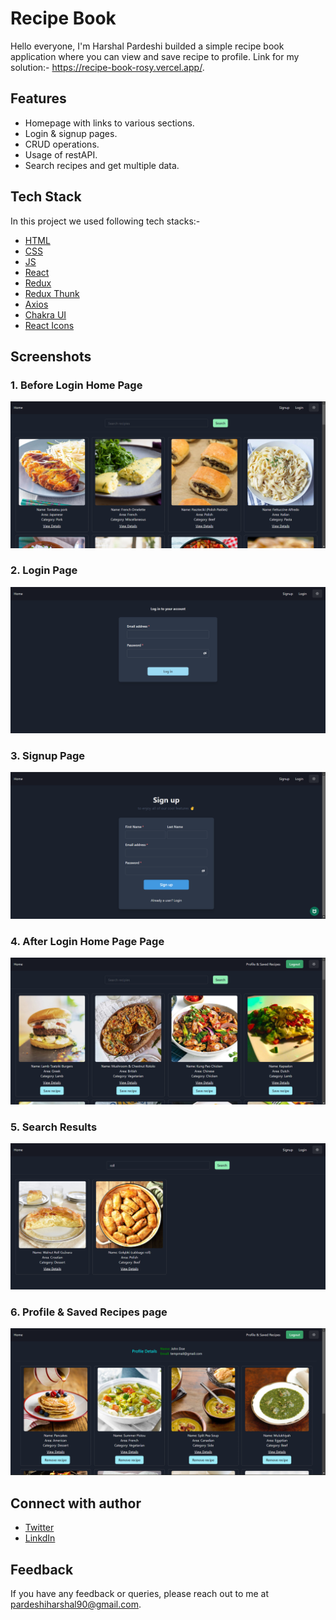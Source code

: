 # Recipe Book

Hello everyone, I'm Harshal Pardeshi builded a simple recipe book application where you can view and save recipe to profile. Link for my solution:- https://recipe-book-rosy.vercel.app/.

## Features

- Homepage with links to various sections.
- Login & signup pages.
- CRUD operations.
- Usage of restAPI.
- Search recipes and get multiple data.

## Tech Stack

In this project we used following tech stacks:-

- [HTML](https://developer.mozilla.org/en-US/docs/Web/HTML)
- [CSS](https://developer.mozilla.org/en-US/docs/Web/CSS)
- [JS](https://developer.mozilla.org/en-US/docs/Web/JavaScript)
- [React](https://reactjs.org/)
- [Redux](https://redux.js.org/introduction/getting-started)
- [Redux Thunk](https://redux.js.org/usage/writing-logic-thunks)
- [Axios](https://axios-http.com/docs/intro)
- [Chakra UI](https://chakra-ui.com/getting-started)
- [React Icons](https://react-icons.github.io/react-icons/)

## Screenshots

### 1. Before Login Home Page

![Home Page](./src/assets/beforeLogin.png)

### 2. Login Page

![Login Page](./src/assets/loginPage.png)

### 3. Signup Page

![Signup Page](./src/assets/signupPage.png)

### 4. After Login Home Page Page

![Products Page](./src/assets/homePage.png)

### 5. Search Results

![Product View Page](./src/assets/searchResult.png)

### 6. Profile & Saved Recipes page

![Cart Page](./src/assets/profileSavedPages.png)

## Connect with author

- [Twitter](https://twitter.com/harshal258)
- [LinkdIn](https://www.linkedin.com/in/harshalpardeshi/)

## Feedback

If you have any feedback or queries, please reach out to me at pardeshiharshal90@gmail.com.
